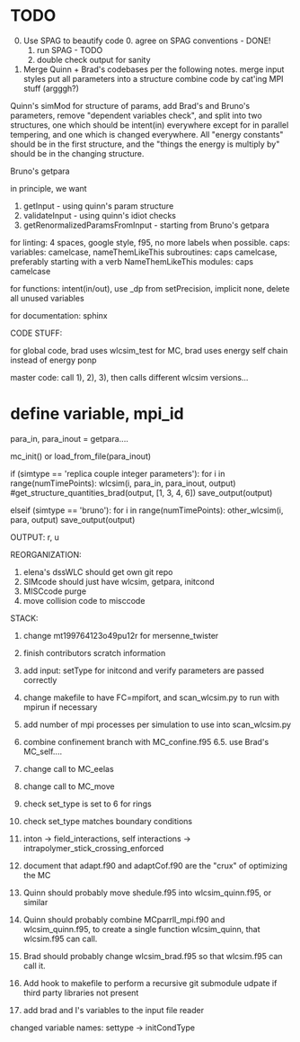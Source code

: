 # TODO

0) Use SPAG to beautify code
    0. agree on SPAG conventions - DONE!
    1. run SPAG - TODO
    2. double check output for sanity
1) Merge Quinn + Brad's codebases per the following notes.
merge input styles
put all parameters into a structure
combine code by cat'ing
MPI stuff (argggh?)

Quinn's simMod for structure of params, add Brad's and Bruno's parameters, remove
"dependent variables check", and split into two structures, one which should be
intent(in) everywhere except for in parallel tempering, and one which is changed
everywhere. All "energy constants" should be in the first structure, and the
"things the energy is multiply by" should be in the changing structure.

Bruno's getpara

in principle, we want
1) getInput - using quinn's param structure
2) validateInput - using quinn's idiot checks
3) getRenormalizedParamsFromInput - starting from Bruno's getpara

for linting:
4 spaces, google style, f95, no more labels when possible.
caps:
variables: camelcase, nameThemLikeThis
subroutines: caps camelcase, preferably starting with a verb NameThemLikeThis
modules: caps camelcase

for functions:
intent(in/out), use _dp from setPrecision, implicit none,
delete all unused variables

for documentation:
sphinx



CODE STUFF:

for global code, brad uses wlcsim_test
for MC, brad uses energy self chain instead of energy ponp

master code:
    call 1), 2), 3), then calls different wlcsim versions...

# define variable, mpi_id

para_in, para_inout = getpara....

mc_init() or load_from_file(para_inout)

if (simtype == 'replica couple integer parameters'):
    for i in range(numTimePoints):
        wlcsim(i, para_in, para_inout, output)
        #get_structure_quantities_brad(output, [1, 3, 4, 6])
        save_output(output)

elseif (simtype == 'bruno'):
    for i in range(numTimePoints):
        other_wlcsim(i, para, output)
        save_output(output)

OUTPUT:
r, u

REORGANIZATION:
1) elena's dssWLC should get own git repo
2) SIMcode should just have wlcsim, getpara, initcond
3) MISCcode purge
4) move collision code to misccode


STACK:
1. change mt199764123o49pu12r for mersenne_twister
2. finish contributors scratch information
3. add input: setType for initcond and verify parameters are passed correctly
4. change makefile to have FC=mpifort, and scan_wlcsim.py to run with mpirun if
   necessary
5. add number of mpi processes per simulation to use into scan_wlcsim.py
6. combine confinement branch with MC_confine.f95
6.5. use Brad's MC_self....
7. change call to MC_eelas
8. change call to MC_move
9. check set_type is set to 6 for rings
10. check set_type matches boundary conditions
11. inton -> field_interactions, self interactions -> intrapolymer_stick_crossing_enforced
13. document that adapt.f90 and adaptCof.f90 are the "crux" of optimizing the MC

15. Quinn should probably move shedule.f95 into wlcsim_quinn.f95, or similar
16. Quinn should probably combine MCparrll_mpi.f90 and wlcsim_quinn.f95, to
    create a single function wlcsim_quinn, that wlcsim.f95 can call.
17. Brad should probably change wlcsim_brad.f95 so that wlcsim.f95 can call it.

18. Add hook to makefile to perform a recursive git submodule udpate if third
    party libraries not present

19. add brad and I's variables to the input file reader

changed variable names:
settype -> initCondType

